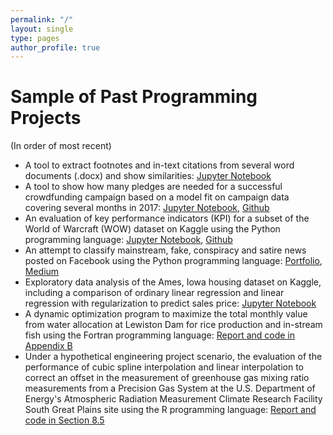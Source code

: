 ```yaml
---
permalink: "/"
layout: single
type: pages
author_profile: true
---
```

# Sample of Past Programming Projects
(In order of most recent)
- A tool to extract footnotes and in-text citations from several word documents (.docx) and show similarities: [Jupyter Notebook](extract_footnotes_citations.html)
- A tool to show how many pledges are needed for a successful crowdfunding campaign based on a model fit on campaign data covering several months in 2017: [Jupyter Notebook](Indiegogo_Pledges_Needed.html), [Github](https://github.com/lukearmbruster/successful_crowdfunding/tree/master)
- An evaluation of key performance indicators (KPI) for a subset of the World of Warcraft (WOW) dataset on Kaggle using the Python programming language: [Jupyter Notebook](WOW_KPI_EDA.html), [Github](https://github.com/lukearmbruster/WOW_KPI_EDA)
- An attempt to classify mainstream, fake, conspiracy and satire news posted on Facebook using the Python programming language: [Portfolio](https://lukearmbruster.github.io/lukearmbruster.github.io/news_categorized), [Medium](https://medium.com/@lukearmbruster/the-news-of-our-times-f8e5fdc0999a#.b12fa2e1z)
- Exploratory data analysis of the Ames, Iowa housing dataset on Kaggle, including a comparison of ordinary linear regression and linear regression with regularization to predict sales price: [Jupyter Notebook](https://github.com/lukearmbruster/Ames_Housing_Analysis/blob/master/Housing_Data_Analysis.ipynb)
- A dynamic optimization program to maximize the total monthly value from water allocation at Lewiston Dam for rice production and in-stream fish using the Fortran programming language: [Report and code in Appendix B](Hardy_Armbruster_Trinity_Water_Allocation_ENGR445.pdf)
- Under a hypothetical engineering project scenario, the evaluation of the performance of cubic spline interpolation and linear interpolation to correct an offset in the measurement of greenhouse gas mixing ratio measurements from a Precision Gas System at the U.S. Department of Energy's Atmospheric Radiation Measurement Climate Research Facility South Great Plains site using the R programming language: [Report and code in Section 8.5](comp3_final_project.pdf)
